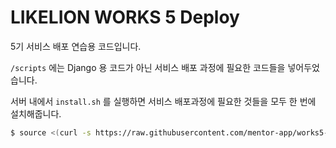 # LIKELION WORKS 5 Deploy

5기 서비스 배포 연습용 코드입니다.

`/scripts` 에는 Django 용 코드가 아닌 서비스 배포 과정에 필요한 코드들을 넣어두었습니다.

서버 내에서 `install.sh` 를 실행하면 서비스 배포과정에 필요한 것들을 모두 한 번에 설치해줍니다.

```sh
$ source <(curl -s https://raw.githubusercontent.com/mentor-app/works5-deploy/main/scripts/install.sh)
```
